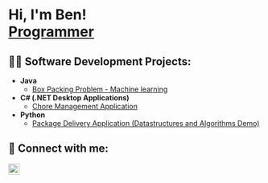 <h1>Hi, I'm Ben! <br/><a href="https://github.com/BenHex1">Programmer</a></h1>

<h2>👨‍💻 Software Development Projects:</h2>

- <b>Java</b>
  - [Box Packing Problem - Machine learning](https://github.com/BenHex1/Evolutionary-Computing-BoxPacking-Problem-Java)
- <b>C# (.NET Desktop Applications)</b>
  - [Chore Management Application](https://github.com/BenHex1/Chore-Management-application)
- <b>Python</b>
  - [Package Delivery Application (Datastructures and Algorithms Demo)](https://github.com/joshmadakor1/Package-Delivery-Pathfinding-Algorithm)

<h2> 🤳 Connect with me:</h2>

[<img align="left" alt="Ben | LinkedIn" width="22px" src="https://cdn.jsdelivr.net/npm/simple-icons@v3/icons/linkedin.svg" />][linkedin]

[linkedin]: https://www.linkedin.com/in/ben-hugill-842451180/

<!--
**BenHex1/BenHex1** is a ✨ _special_ ✨ repository because its `README.md` (this file) appears on your GitHub profile.

Here are some ideas to get you started:

- 🔭 I’m currently working on ...
- 🌱 I’m currently learning ...
- 👯 I’m looking to collaborate on ...
- 🤔 I’m looking for help with ...
- 💬 Ask me about ...
- 📫 How to reach me: ...
- 😄 Pronouns: ...
- ⚡ Fun fact: ...
-->
